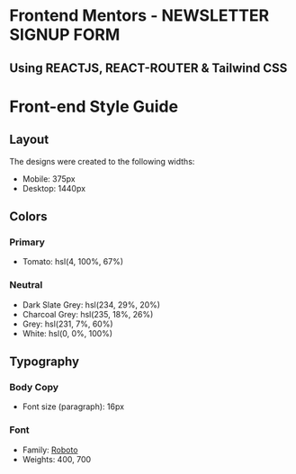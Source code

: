 # Frontend Mentors - NEWSLETTER SIGNUP FORM

## Using REACTJS, REACT-ROUTER & Tailwind CSS

# Front-end Style Guide

## Layout

The designs were created to the following widths:

- Mobile: 375px
- Desktop: 1440px

## Colors

### Primary

- Tomato: hsl(4, 100%, 67%)

### Neutral

- Dark Slate Grey: hsl(234, 29%, 20%)
- Charcoal Grey: hsl(235, 18%, 26%)
- Grey: hsl(231, 7%, 60%)
- White: hsl(0, 0%, 100%)

## Typography

### Body Copy

- Font size (paragraph): 16px

### Font

- Family: [Roboto](https://fonts.google.com/specimen/Roboto)
- Weights: 400, 700
